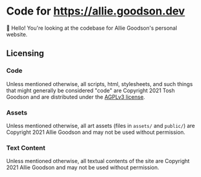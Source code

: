 # Code for https://allie.goodson.dev

👋 Hello! You're looking at the codebase for Allie Goodson's personal website.

## Licensing

### Code

Unless mentioned otherwise, all scripts, html, stylesheets, and such things that might generally be considered "code" are Copyright 2021 Tosh Goodson and are distributed under the [AGPLv3 license](/LICENSE).

### Assets

Unless mentioned otherwise, all art assets (files in `assets/` and `public/`) are Copyright 2021 Allie Goodson and may not be used without permission.

### Text Content

Unless mentioned otherwise, all textual contents of the site are Copyright 2021 Allie Goodson and may not be used without permission.